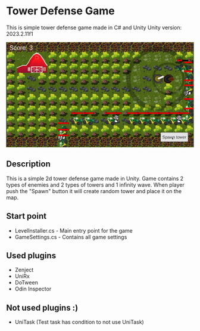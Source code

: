 # Tower Defense Game

This is simple tower defense game made in C# and Unity
Unity version: 2023.2.11f1

![Gameplay](https://github.com/romanchikovboris/Tower-Defence/blob/main/ReadmeAssets/Gameplay.gif)


## Description
This is a simple 2d tower defense game made in Unity.
Game contains 2 types of enemies and 2 types of towers and 1 infinity wave. 
When player push the "Spawn" button it will create random tower and place it on the map.

## Start point
* LevelInstaller.cs - Main entry point for the game
* GameSettings.cs - Contains all game settings

## Used plugins
* Zenject
* UniRx
* DoTween
* Odin Inspector

## Not used plugins :)
* UniTask (Test task has condition to not use UniTask)





